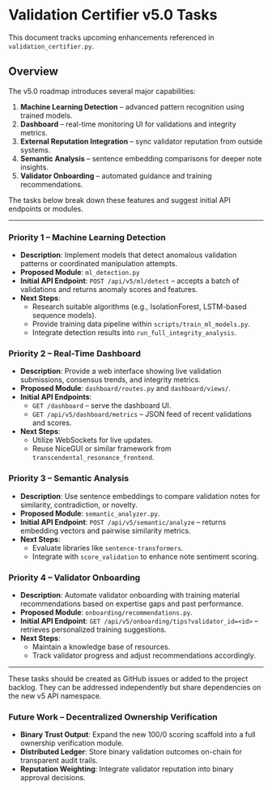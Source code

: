 # Validation Certifier v5.0 Tasks

This document tracks upcoming enhancements referenced in `validation_certifier.py`.

## Overview
The v5.0 roadmap introduces several major capabilities:

1. **Machine Learning Detection** – advanced pattern recognition using trained models.
2. **Dashboard** – real-time monitoring UI for validations and integrity metrics.
3. **External Reputation Integration** – sync validator reputation from outside systems.
4. **Semantic Analysis** – sentence embedding comparisons for deeper note insights.
5. **Validator Onboarding** – automated guidance and training recommendations.

The tasks below break down these features and suggest initial API endpoints or modules.

---

### Priority 1 – Machine Learning Detection
* **Description**: Implement models that detect anomalous validation patterns or coordinated manipulation attempts.
* **Proposed Module**: `ml_detection.py`
* **Initial API Endpoint**: `POST /api/v5/ml/detect` – accepts a batch of validations and returns anomaly scores and features.
* **Next Steps**:
  - Research suitable algorithms (e.g., IsolationForest, LSTM-based sequence models).
  - Provide training data pipeline within `scripts/train_ml_models.py`.
  - Integrate detection results into `run_full_integrity_analysis`.

### Priority 2 – Real-Time Dashboard
* **Description**: Provide a web interface showing live validation submissions, consensus trends, and integrity metrics.
* **Proposed Module**: `dashboard/routes.py` and `dashboard/views/`.
* **Initial API Endpoints**:
  - `GET /dashboard` – serve the dashboard UI.
  - `GET /api/v5/dashboard/metrics` – JSON feed of recent validations and scores.
* **Next Steps**:
  - Utilize WebSockets for live updates.
  - Reuse NiceGUI or similar framework from `transcendental_resonance_frontend`.

### Priority 3 – Semantic Analysis
* **Description**: Use sentence embeddings to compare validation notes for similarity, contradiction, or novelty.
* **Proposed Module**: `semantic_analyzer.py`.
* **Initial API Endpoint**: `POST /api/v5/semantic/analyze` – returns embedding vectors and pairwise similarity metrics.
* **Next Steps**:
  - Evaluate libraries like `sentence-transformers`.
  - Integrate with `score_validation` to enhance note sentiment scoring.

### Priority 4 – Validator Onboarding
* **Description**: Automate validator onboarding with training material recommendations based on expertise gaps and past performance.
* **Proposed Module**: `onboarding/recommendations.py`.
* **Initial API Endpoint**: `GET /api/v5/onboarding/tips?validator_id=<id>` – retrieves personalized training suggestions.
* **Next Steps**:
  - Maintain a knowledge base of resources.
  - Track validator progress and adjust recommendations accordingly.

---

These tasks should be created as GitHub issues or added to the project backlog. They can be addressed independently but share dependencies on the new v5 API namespace.

### Future Work – Decentralized Ownership Verification
* **Binary Trust Output**: Expand the new 100/0 scoring scaffold into a full ownership verification module.
* **Distributed Ledger**: Store binary validation outcomes on-chain for transparent audit trails.
* **Reputation Weighting**: Integrate validator reputation into binary approval decisions.
